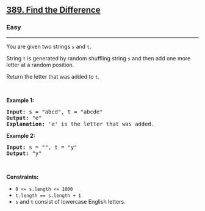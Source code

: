 <h2><a href="https://leetcode.com/problems/find-the-difference/">389. Find the Difference</a></h2><h3>Easy</h3><hr><div style="user-select: auto;"><p style="user-select: auto;">You are given two strings <code style="user-select: auto;">s</code> and <code style="user-select: auto;">t</code>.</p>

<p style="user-select: auto;">String <code style="user-select: auto;">t</code> is generated by random shuffling string <code style="user-select: auto;">s</code> and then add one more letter at a random position.</p>

<p style="user-select: auto;">Return the letter that was added to <code style="user-select: auto;">t</code>.</p>

<p style="user-select: auto;">&nbsp;</p>
<p style="user-select: auto;"><strong style="user-select: auto;">Example 1:</strong></p>

<pre style="user-select: auto;"><strong style="user-select: auto;">Input:</strong> s = "abcd", t = "abcde"
<strong style="user-select: auto;">Output:</strong> "e"
<strong style="user-select: auto;">Explanation:</strong> 'e' is the letter that was added.
</pre>

<p style="user-select: auto;"><strong style="user-select: auto;">Example 2:</strong></p>

<pre style="user-select: auto;"><strong style="user-select: auto;">Input:</strong> s = "", t = "y"
<strong style="user-select: auto;">Output:</strong> "y"
</pre>

<p style="user-select: auto;">&nbsp;</p>
<p style="user-select: auto;"><strong style="user-select: auto;">Constraints:</strong></p>

<ul style="user-select: auto;">
	<li style="user-select: auto;"><code style="user-select: auto;">0 &lt;= s.length &lt;= 1000</code></li>
	<li style="user-select: auto;"><code style="user-select: auto;">t.length == s.length + 1</code></li>
	<li style="user-select: auto;"><code style="user-select: auto;">s</code> and <code style="user-select: auto;">t</code> consist of lowercase English letters.</li>
</ul>
</div>